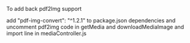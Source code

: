 To add back pdf2Img support

add "pdf-img-convert": "^1.2.1" to package.json dependencies
and uncomment pdf2img code in getMedia and downloadMediaImage and import line in mediaController.js
